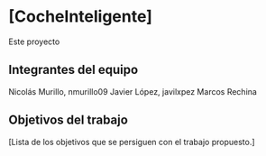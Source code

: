 # [CocheInteligente]

Este proyecto

## Integrantes del equipo

Nicolás Murillo, nmurillo09
Javier López, javilxpez
Marcos Rechina

## Objetivos del trabajo

[Lista de los objetivos que se persiguen con el trabajo propuesto.]
